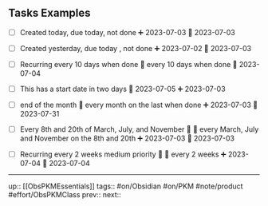 ## Tasks Examples


- [ ] Created today, due today, not done ➕ 2023-07-03 📅 2023-07-03 
- [ ] Created yesterday, due today , not done ➕ 2023-07-02 📅 2023-07-03 
- [ ] Recurring every 10 days when done 🔁 every 10 days when done 🛫 2023-07-04
- [ ] This has a start date in two days 🛫 2023-07-05 ➕ 2023-07-03 
- [ ] end of the month 🔁 every month on the last when done ➕ 2023-07-03 🛫 2023-07-31
- [ ] Every 8th and 20th of March, July, and November 🔼 🔁 every March, July and November on the 8th and 20th ➕ 2023-07-03 🛫 2023-07-03
- [ ] Recurring every 2 weeks medium priority 🔼 🔁 every 2 weeks ➕ 2023-07-04 🛫 2023-07-04


---
up:: [[ObsPKMEssentials]]
tags:: #on/Obsidian #on/PKM  #note/product #effort/ObsPKMClass 
prev:: 
next:: 
